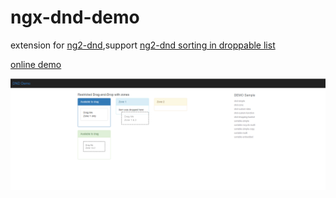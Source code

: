 # ngx-dnd-demo

extension for [ng2-dnd](https://github.com/akserg/ng2-dnd),support [ng2-dnd sorting in droppable list](https://github.com/akserg/ng2-dnd/issues/248)

[online demo](https://giscafer.github.io/ngx-dnd-demo)

![](./demo.png)

